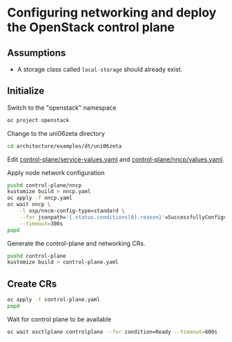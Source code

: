 # Configuring networking and deploy the OpenStack control plane

## Assumptions

- A storage class called `local-storage` should already exist.

## Initialize

Switch to the "openstack" namespace

```bash
oc project openstack
```

Change to the uni06zeta directory

```bash
cd architecture/examples/dt/uni06zeta
```

Edit [control-plane/service-values.yaml](control-plane/service-values.yaml) and
[control-plane/nncp/values.yaml](control-plane/nncp/values.yaml).

Apply node network configuration

```bash
pushd control-plane/nncp
kustomize build > nncp.yaml
oc apply -f nncp.yaml
oc wait nncp \
    -l osp/nncm-config-type=standard \
    --for jsonpath='{.status.conditions[0].reason}'=SuccessfullyConfigured \
    --timeout=300s
popd
```

Generate the control-plane and networking CRs.

```bash
pushd control-plane
kustomize build > control-plane.yaml
```

## Create CRs

```bash
oc apply -f control-plane.yaml
popd
```

Wait for control plane to be available

```bash
oc wait osctlplane controlplane --for condition=Ready --timeout=600s
```
